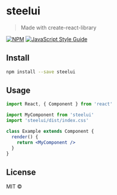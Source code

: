 # steelui

> Made with create-react-library

[![NPM](https://img.shields.io/npm/v/steelui.svg)](https://www.npmjs.com/package/steelui) [![JavaScript Style Guide](https://img.shields.io/badge/code_style-standard-brightgreen.svg)](https://standardjs.com)

## Install

```bash
npm install --save steelui
```

## Usage

```jsx
import React, { Component } from 'react'

import MyComponent from 'steelui'
import 'steelui/dist/index.css'

class Example extends Component {
  render() {
    return <MyComponent />
  }
}
```

## License

MIT © [](https://github.com/)
